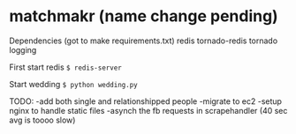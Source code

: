 matchmakr (name change pending)
=========
Dependencies (got to make requirements.txt)
redis
tornado-redis
tornado
logging


First start redis 
` $ redis-server `

Start wedding
` $ python wedding.py `


TODO:
-add both single and relationshipped people
-migrate to ec2
-setup nginx to handle static files
-asynch the fb requests in scrapehandler (40 sec avg is toooo slow)
